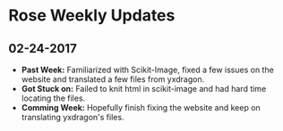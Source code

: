 # Rose Weekly Updates

## 02-24-2017

- **Past Week:** Familiarized with Scikit-Image, fixed a few issues on the website and translated a few files from yxdragon.
- **Got Stuck on:** Failed to knit html in scikit-image and had hard time locating the files.
- **Comming Week:** Hopefully finish fixing the website and keep on translating yxdragon's files.
